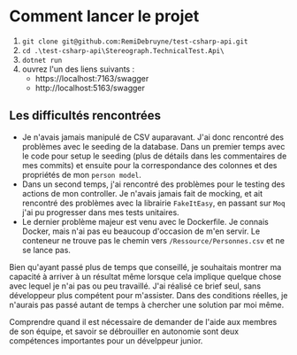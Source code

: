 # Comment lancer le projet

1. `git clone git@github.com:RemiDebruyne/test-csharp-api.git`
2. `cd .\test-csharp-api\Stereograph.TechnicalTest.Api\`
3. `dotnet run`
4. ouvrez l'un des liens suivants :
   - https://localhost:7163/swagger
   - http://localhost:5163/swagger

## Les difficultés rencontrées

- Je n'avais jamais manipulé de CSV auparavant. J'ai donc rencontré des problèmes avec le seeding de la database. Dans un premier temps avec le code pour setup le seeding (plus de détails dans les commentaires de mes commits) et ensuite pour la correspondance des colonnes et des propriétés de mon `person model`.
- Dans un second temps, j'ai rencontré des problèmes pour le testing des actions de mon controller. Je n'avais jamais fait de mocking, et ait rencontré des problèmes avec la librairie `FakeItEasy`, en passant sur `Moq` j'ai pu progresser dans mes tests unitaires.
- Le dernier problème majeur est venu avec le Dockerfile. Je connais Docker, mais n'ai pas eu beaucoup d'occasion de m'en servir. Le conteneur ne trouve pas le chemin vers `/Ressource/Personnes.csv` et ne se lance pas.

Bien qu'ayant passé plus de temps que conseillé, je souhaitais montrer ma capacité à arriver à un résultat même lorsque cela implique quelque chose avec lequel je n'ai pas ou peu travaillé. J'ai réalisé ce brief seul, sans développeur plus compétent pour m'assister. Dans des conditions réelles, je n'aurais pas passé autant de temps à chercher une solution par moi même.

Comprendre quand il est nécessaire de demander de l'aide aux membres de son équipe, et savoir se débrouiller en autonomie sont deux compétences importantes pour un dévelppeur junior.
